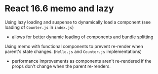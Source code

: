 # React 16.6 memo and lazy

Using lazy loading and suspense to dynamically load a component
(see loading of `Counter.js` in `index.js`)
- allows for better dynamic loading of components and bundle splitting


Using memo with functional components to prevent re-render when parent's
state changes.
(`Hello.js` and `Counter.js` implementations)
- performance improvements as components aren't re-rendered if the props
  don't change when the parent re-renders.
